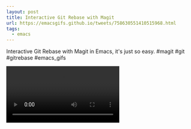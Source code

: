 ```yaml
---
layout: post
title: Interactive Git Rebase with Magit
url: https://emacsgifs.github.io/tweets/758630551410515968.html
tags:
  - emacs
---
```


Interactive Git Rebase with Magit in Emacs, it's just so easy. #magit #git #gitrebase #emacs_gifs

<video controls autoplay>
  <source src="/public/videos/758630551410515968.mp4" type="video/mp4">
    Sorry your browser does not support the video tag, maybe time to upgrade?
</video>
